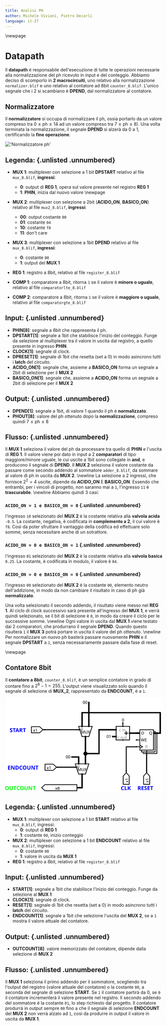 ```yaml
---
title: Analisi PH
author: Michele Viviani, Pietro Decarli
language: it-IT
---
```


\newpage

# Datapath
Il **datapath** è responsabile dell'esecuzione di tutte le operazioni necessarie alla normalizzazione del ph ricevuto in input e del conteggio. Abbiamo deciso di scomporlo in **2 macrocircuiti**, uno relativo alla normalizzazione `normalizer.blif` e uno relativo al contatore ad 8bit `counter_8.blif`.
L'unico segnale che i 2 si scambiano è **DPEND**, dal normalizzatore al contatore.

## Normalizzatore

Il **normalizzatore** si occupa di normalizzare il ph, ossia portarlo da un valore compreso tra $0 \leq \text{ph} \leq 14$ ad un valore compreso tra $7 \leq \text{ph} \leq 8$). Una volta terminata la normalizzazione, il segnale **DPEND** si alzerà da 0 a 1, certificando la **fine operazione**.

!['Normalizzatore ph'](resources/img/normph.svg)

## Legenda: {.unlisted .unnumbered}
- **MUX 1**: multiplexer con selezione a 1 bit **DPSTART** relativo al file `mux_8.blif`, **ingressi**:
  - **0**: output di **REG 1**, opera sul valore presente nel registro **REG 1**
  - **1**: **PHIN**, inizia dal nuovo valore
\newpage

- **MUX 2**: multiplexer con selezione a 2bit (**ACIDO_ON**, **BASICO_ON**) relativo al file `mux2_8.blif`, **ingressi**:
  - **00**: output costante `00`
  - **01**: costante `04`
  - **10**: costante `f8`
  - **11**: don't care
- **MUX 3**: multiplexer con selezione a 1bit **DPEND** relativo al file `mux_8.blif`, **ingressi**:
  - **0**: costante `00`
  - **1**: output del **MUX 1**
- **REG 1**: registro a 8bit, relativo al file `register_8.blif` 
- **COMP 1**: comparatore a 8bit, ritorna `1` se il valore è **minore o uguale**, relativo al file `comparatorlte_8.blif`
- **COMP 2**: comparatore a 8bit, ritorna `1` se il valore è **maggiore o uguale**, relativo al file `comparatorgte_8.blif`


## Input: {.unlisted .unnumbered}
-   **PHIN[8]**: segnale a 8bit che rappresenta il ph.
-   **DPSTART[1]**: segnale a 1bit che stabilisce l'inizio del conteggio. Funge da selezione al multiplexer tra il valore in uscita dal registro, a quello presente in ingresso **PHIN**.
-   **CLOCK[1]**: segnale di clock.
-   **DPRESET[1]**: segnale di 1bit che resetta (set a 0) in modo asincrono tutti i **latch** del circuito.
-   **ACIDO_ON[1]**: segnale che, assieme a **BASICO_ON** forma un segnale a 2bit di selezione per il **MUX 2**
-   **BASICO_ON[1]**: segnale che, assieme a **ACIDO_ON** forma un segnale a 2bit di selezione per il **MUX 2**

## Output: {.unlisted .unnumbered}
- **DPEND[1]**: segnale a 1bit, di valore 1 quando il ph è **normalizzato**.
- **PHOUT[8]**: valore del ph ottenuto dopo la **normalizzazione**, compreso quindi $7 \leq \text{ph} \leq 8$

## Flusso: {.unlisted .unnumbered}
Il **MUX 1** seleziona il valore del ph da processare tra quello di **PHIN** e l'uscita di **REG 1**.
Il valore viene poi dato in input a 2 **comparatori** di tipo maggiore/minore uguale, le cui uscite a 1bit sono collegate in **and**, e producono il segnale di **DPEND**.
Il **MUX 2** seleziona il valore costante da passare come secondo addendo al sommatore `adder_8.blif`, da sommare al valore di ph in uscita da **MUX 2**. \newline
La selezione a 2 ingressi, che fornisce $2^{2} = 4$ uscite, dipende da **ACIDO_ON** E **BASICO_ON**. Essendo che entrambi, per i vincoli di progetto, non saranno mai a `1`, l'ingresso `11` è **trascurabile**. \newline
Abbiamo quindi 3 casi:

### `ACIDO_ON = 1 e BASICO_ON = 0` {.unlisted .unnumbered}
l'ingresso `10` selezionato del **MUX 2** è la costante relativa alla **valvola acida** `-0.5`.
La costante, negativa, è codificata in **complemento a 2**, il cui valore è `f8`. Così da poter sfruttare il vantaggio della codifica ed effettuare solo somme, senza necessitare anche di un sotrattore.

### `ACIDO_ON = 0 e BASICO_ON = 1` {.unlisted .unnumbered}
l'ingresso `01` selezionato del **MUX 2** è la costante relativa alla **valvola basica** `0.25`.
La costante, è codificata in modulo, il valore è `04`.

### `ACIDO_ON = 0 e BASICO_ON = 0` {.unlisted .unnumbered}
l'ingresso `00` selezionato del **MUX 2** è la costante `00`, elemento neutro dell'addizione, in modo da non cambiare il risultato in caso di ph già **normalizzato**.

Una volta selezionato il secondo addendo, il risultato viene messo nel **REG 1**. Al ciclo di clock successivo sarà presente all'ingresso del **MUX 1**, e verrà quindi selezionato, se il bit di selezione è `0`, in modo da creare il ciclo per le successive somme. \newline
Ogni valore in uscita dal **MUX 1** viene testato dai 2 comparatori, che produrrano il segnale **DPEND**. Quando questo risulterà `1` il **MUX 3** potrà portare in uscita il valore del ph ottenuto. \newline
Per normalizzare un nuovo ph basterà passare nuovamente **PHIN** e il segnale **DPSTART** a `1`, senza necessariamente passare dalla fase di reset.

\newpage

## Contatore 8bit
Il **contatore a 8bit**, `counter_8.blif`, è un semplice contatore in grado di contare fino a $2^{8} - 1 = 255$. L'output viene visualizzato solo quando il segnale di selezione di **MUX_2**, rappresentato da **ENDCOUNT**, è a `1`.

!['Contatore 8bit'](resources/img/counter_8.svg)

## Legenda: {.unlisted .unnumbered}
- **MUX 1**: multiplexer con selezione a 1 bit **START** relativo al file `mux_8.blif`, ingressi:
  - **0**: output di **REG 1**
  - **1**: costante `00`, inizio conteggio
- **MUX 2**: multiplexer con selezione a 1 bit **ENDCOUNT** relativo al file `mux_8.blif`, ingressi:
  - **0**: costante `00`
  - **1**: valore in uscita da **MUX 1**
- **REG 1**: registro a 8bit, relativo al file `register_8.blif`
  
## Input: {.unlisted .unnumbered}
-   **START[1]**: segnale a 1bit che stabilisce l'inizio del conteggio. Funge da selezione al **MUX 1**
-   **CLOCK[1]**: segnale di clock.
-   **RESET[1]**: segnale di 1bit che resetta (set a 0) in modo asincrono tutti i **latch** del circuito.
-   **ENDCOUNT[1]**: segnale a 1bit che selezione l'uscita del **MUX 2**, se a `1` mostra il valore attuale del contatore.

## Output: {.unlisted .unnumbered}
- **OUTCOUNT[8]**: valore memorizzato del contatore, dipende dalla selezione di **MUX 2**

## Flusso: {.unlisted .unnumbered}
Il **MUX 1** seleziona il primo addendo per il sommatore, scegliendo tra l'output del registro (valore attuale del contatore) o la costante `00`, a seconda del segnale di selezione **START**. Se `1` il contatore partirà da 0, se `0` il contatore incrementerà il valore presente nel registro.
Il secondo addendo del sommatore è la costante `01`, lo step richiesto dal progetto.
Il contatore produrrà in output sempre `00` fino a che il segnale di selezione **ENDCOUNT** del **MUX 2** non verrà alzato ad `1`, così da produrre in output il valore in uscita da **MUX 1**.
